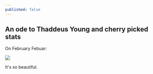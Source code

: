 ```yaml
---
published: false
---
```

## An ode to Thaddeus Young and cherry picked stats

On February Febuar:

![](https://pbs.twimg.com/media/DXKfoLeVoAAp3mD?format=jpg&name=large)

It's so beautiful.
<!--stackedit_data:
eyJoaXN0b3J5IjpbMTk2NTEyNTgxMl19
-->